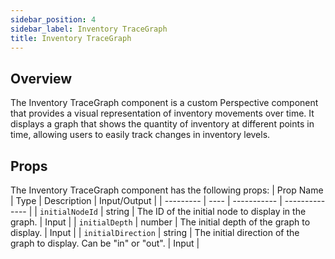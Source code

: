 ```yaml
---
sidebar_position: 4
sidebar_label: Inventory TraceGraph
title: Inventory TraceGraph
---
```


## Overview

The Inventory TraceGraph component is a custom Perspective component that provides a visual representation of inventory movements over time. It displays a graph that shows the quantity of inventory at different points in time, allowing users to easily track changes in inventory levels.

## Props

The Inventory TraceGraph component has the following props:
| Prop Name | Type | Description | Input/Output |
| --------- | ---- | ----------- | -------------- |
| `initialNodeId` | string | The ID of the initial node to display in the graph. | Input |
| `initialDepth` | number | The initial depth of the graph to display. | Input |
| `initialDirection` | string | The initial direction of the graph to display. Can be "in" or "out". | Input |
